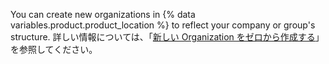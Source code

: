 You can create new organizations in {% data variables.product.product_location %} to reflect your company or group's structure. 詳しい情報については、「[新しい Organization をゼロから作成する](/organizations/collaborating-with-groups-in-organizations/creating-a-new-organization-from-scratch)」を参照してください。
